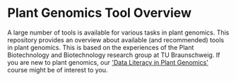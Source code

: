 # Plant Genomics Tool Overview

A large number of tools is available for various tasks in plant genomics. This repository provides an overview about available (and recommended) tools in plant genomics. This is based on the experiences of the Plant Biotechnology and Biotechnology research group at TU Braunschweig. If you are new to plant genomics, our ['Data Literacy in Plant Genomics'](https://doi.org/10.1515/jib-2023-0033) course might be of interest to you.



